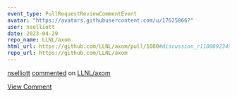 ```yaml
---
event_type: PullRequestReviewCommentEvent
avatar: "https://avatars.githubusercontent.com/u/17625866?"
user: nselliott
date: 2023-04-29
repo_name: LLNL/axom
html_url: https://github.com/LLNL/axom/pull/1080#discussion_r1180892349
repo_url: https://github.com/LLNL/axom
---
```


<a href='https://github.com/nselliott' target='_blank'>nselliott</a> <a href='https://github.com/LLNL/axom/pull/1080#discussion_r1180892349' target='_blank'>commented</a> on <a href='https://github.com/LLNL/axom' target='_blank'>LLNL/axom</a>

<a href='https://github.com/LLNL/axom/pull/1080#discussion_r1180892349' target='_blank'>View Comment</a>